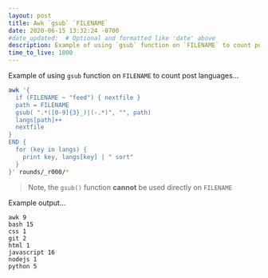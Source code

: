 ```yaml
---
layout: post
title: Awk `gsub` `FILENAME`
date: 2020-06-15 13:32:24 -0700
#date_updated:  # Optional and formatted like 'date' above
description: Example of using `gsub` function on `FILENAME` to count post languages
time_to_live: 1800
---
```




Example of using `gsub` function on `FILENAME` to count post languages...


```bash
awk '{
  if (FILENAME ~ "feed") { nextfile }
  path = FILENAME
  gsub( ".*([0-9]{3}_)|(-.*)", "", path)
  langs[path]++
  nextfile
}
END {
  for (key in langs) {
    print key, langs[key] | " sort"
  }
}' rounds/_r000/*
```


> Note, the `gsub()` function **cannot** be used directly on `FILENAME`


Example output...


```
awk 9
bash 15
css 1
git 2
html 1
javascript 16
nodejs 1
python 5
```
